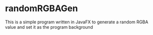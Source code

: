 # randomRGBAGen
This is a simple program written in JavaFX to generate a random RGBA value and set it as the program background
